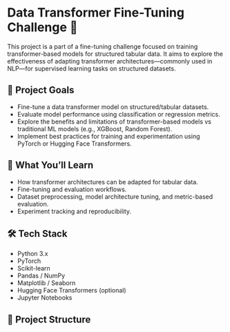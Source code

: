 # Data Transformer Fine-Tuning Challenge 🚀

This project is a part of a fine-tuning challenge focused on training transformer-based models for structured tabular data. It aims to explore the effectiveness of adapting transformer architectures—commonly used in NLP—for supervised learning tasks on structured datasets.

## 📌 Project Goals

- Fine-tune a data transformer model on structured/tabular datasets.
- Evaluate model performance using classification or regression metrics.
- Explore the benefits and limitations of transformer-based models vs traditional ML models (e.g., XGBoost, Random Forest).
- Implement best practices for training and experimentation using PyTorch or Hugging Face Transformers.

## 🧠 What You’ll Learn

- How transformer architectures can be adapted for tabular data.
- Fine-tuning and evaluation workflows.
- Dataset preprocessing, model architecture tuning, and metric-based evaluation.
- Experiment tracking and reproducibility.

## 🛠️ Tech Stack

- Python 3.x
- PyTorch
- Scikit-learn
- Pandas / NumPy
- Matplotlib / Seaborn
- Hugging Face Transformers (optional)
- Jupyter Notebooks

## 📁 Project Structure


